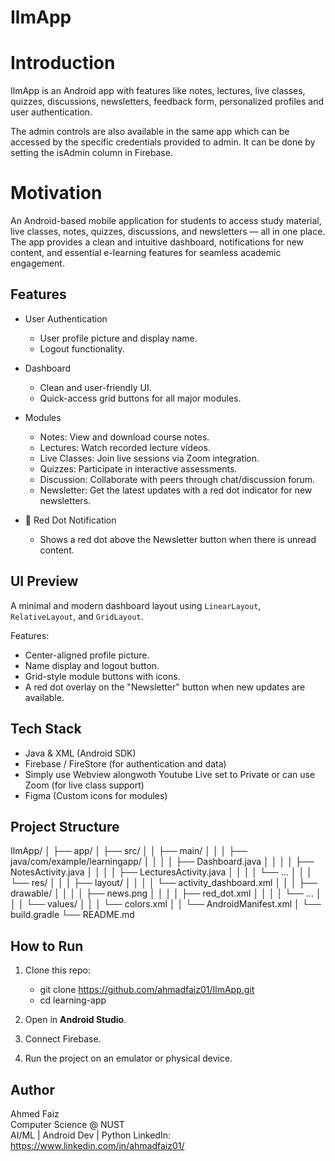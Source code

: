 # IlmApp

# Introduction                      
IlmApp is an Android app with features like notes, lectures, live classes, quizzes, discussions, newsletters, feedback form, personalized profiles and user authentication.

The admin controls are also available in the same app which can be accessed by the specific credentials provided to admin. 
It can be done by setting the isAdmin column in Firebase.

# Motivation

An Android-based mobile application for students to access study material, live classes, notes, quizzes, discussions, and newsletters — all in one place. The app provides a clean and intuitive dashboard, notifications for new content, and essential e-learning features for seamless academic engagement.


## Features

- User Authentication
  - User profile picture and display name.
  - Logout functionality.

- Dashboard
  - Clean and user-friendly UI.
  - Quick-access grid buttons for all major modules.

- Modules
  - Notes: View and download course notes.
  - Lectures: Watch recorded lecture videos.
  - Live Classes: Join live sessions via Zoom integration.
  - Quizzes: Participate in interactive assessments.
  - Discussion: Collaborate with peers through chat/discussion forum.
  - Newsletter: Get the latest updates with a red dot indicator for new newsletters.

- 🔴 Red Dot Notification
  - Shows a red dot above the Newsletter button when there is unread content.



## UI Preview

A minimal and modern dashboard layout using `LinearLayout`, `RelativeLayout`, and `GridLayout`. 

Features:

- Center-aligned profile picture.
- Name display and logout button.
- Grid-style module buttons with icons.
- A red dot overlay on the "Newsletter" button when new updates are available.


## Tech Stack

- Java & XML (Android SDK)
- Firebase / FireStore (for authentication and data)
- Simply use Webview alongwoth Youtube Live set to Private or can use Zoom (for live class support)
- Figma (Custom icons for modules)


## Project Structure


IlmApp/
│
├── app/
│   ├── src/
│   │   ├── main/
│   │   │   ├── java/com/example/learningapp/
│   │   │   │   ├── Dashboard.java
│   │   │   │   ├── NotesActivity.java
│   │   │   │   ├── LecturesActivity.java
│   │   │   │   └── ...
│   │   │   └── res/
│   │   │       ├── layout/
│   │   │       │   └── activity_dashboard.xml
│   │   │       ├── drawable/
│   │   │       │   ├── news.png
│   │   │       │   ├── red_dot.xml
│   │   │       │   └── ...
│   │   │       └── values/
│   │   │           └── colors.xml
│   │   └── AndroidManifest.xml
│   └── build.gradle
└── README.md



## How to Run

1. Clone this repo:
   - git clone https://github.com/ahmadfaiz01/IlmApp.git
   - cd learning-app

2. Open in **Android Studio**.

3. Connect Firebase.

4. Run the project on an emulator or physical device.

## Author

Ahmed Faiz  
Computer Science @ NUST  
AI/ML | Android Dev | Python 
LinkedIn: https://www.linkedin.com/in/ahmadfaiz01/
